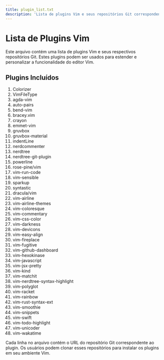 ```yaml
---
title: plugin_list.txt
description: 'Lista de plugins Vim e seus repositórios Git correspondentes'
---
```


# Lista de Plugins Vim

Este arquivo contém uma lista de plugins Vim e seus respectivos repositórios Git. Estes plugins podem ser usados para estender e personalizar a funcionalidade do editor Vim.

## Plugins Incluídos

1. Colorizer
2. VimFileType
3. agda-vim
4. auto-pairs
5. bend-vim
6. bracey.vim
7. crayon
8. emmet-vim
9. gruvbox
10. gruvbox-material
11. indentLine
12. nerdcommenter
13. nerdtree
14. nerdtree-git-plugin
15. powerline
16. rose-pine/vim
17. vim-run-code
18. vim-sensible
19. sparkup
20. syntastic
21. dracula/vim
22. vim-airline
23. vim-airline-themes
24. vim-coloresque
25. vim-commentary
26. vim-css-color
27. vim-darkness
28. vim-devicons
29. vim-easy-align
30. vim-fireplace
31. vim-fugitive
32. vim-github-dashboard
33. vim-hexokinase
34. vim-javascript
35. vim-jsx-pretty
36. vim-kind
37. vim-matchit
38. vim-nerdtree-syntax-highlight
39. vim-polyglot
40. vim-racket
41. vim-rainbow
42. vim-rust-syntax-ext
43. vim-smoothie
44. vim-snippets
45. vim-swift
46. vim-todo-highlight
47. vim-unicoder
48. vim-wakatime

Cada linha no arquivo contém o URL do repositório Git correspondente ao plugin. Os usuários podem clonar esses repositórios para instalar os plugins em seu ambiente Vim.